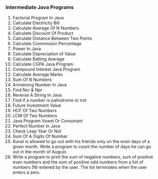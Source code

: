 ### Intermediate Java Programs

1. Factorial Program In Java
2. Calculate Electricity Bill
3. Calculate Average Of N Numbers
4. Calculate Discount Of Product
5. Calculate Distance Between Two Points
6. Calculate Commission Percentage
7. Power In Java
8. Calculate Depreciation of Value
9. Calculate Batting Average
10. Calculate CGPA Java Program
11. Compound Interest Java Program
12. Calculate Average Marks
13. Sum Of N Numbers
14. Armstrong Number In Java
15. Find Ncr & Npr
16. Reverse A String In Java
17. Find if a number is palindrome or not
18. Future Investment Value
19. HCF Of Two Numbers
20. LCM Of Two Numbers
21. Java Program Vowel Or Consonant
22. Perfect Number In Java
23. Check Leap Year Or Not
24. Sum Of A Digits Of Number
25. Kunal is allowed to go out with his friends only on the even days of a given month. Write a program to count the
    number of days he can go out in the month of August.
26. Write a program to print the sum of negative numbers, sum of positive even numbers and the sum of positive odd
    numbers from a list of numbers (N) entered by the user. The list terminates when the user enters a zero.